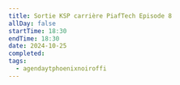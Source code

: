 ```yaml
---
title: Sortie KSP carrière PiafTech Episode 8
allDay: false
startTime: 18:30
endTime: 18:30
date: 2024-10-25
completed: 
tags:
  - agendaytphoenixnoiroffi
---
```

